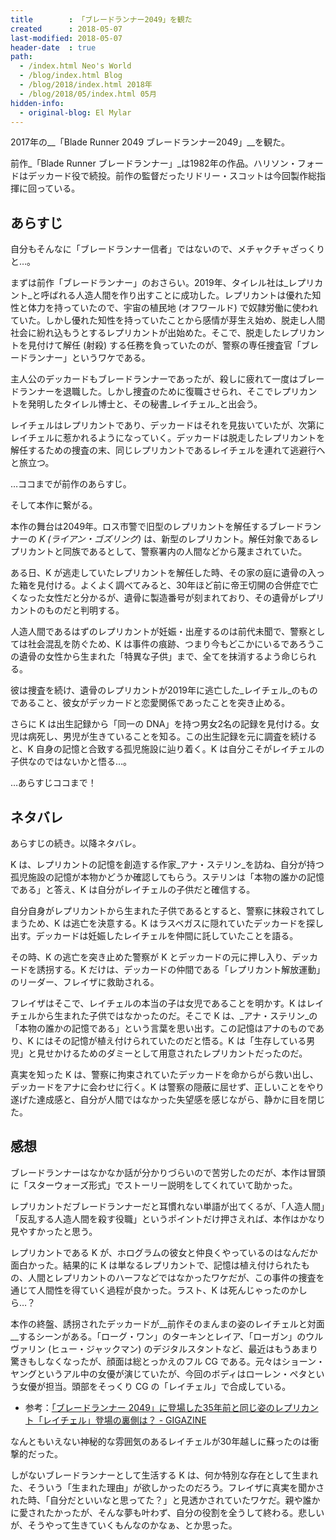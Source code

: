 ```yaml
---
title        : 「ブレードランナー2049」を観た
created      : 2018-05-07
last-modified: 2018-05-07
header-date  : true
path:
  - /index.html Neo's World
  - /blog/index.html Blog
  - /blog/2018/index.html 2018年
  - /blog/2018/05/index.html 05月
hidden-info:
  - original-blog: El Mylar
---
```


2017年の__「Blade Runner 2049 ブレードランナー2049」__を観た。

前作_「Blade Runner ブレードランナー」_は1982年の作品。ハリソン・フォードはデッカード役で続投。前作の監督だったリドリー・スコットは今回製作総指揮に回っている。

## あらすじ

自分もそんなに「ブレードランナー信者」ではないので、メチャクチャざっくりと…。

まずは前作「ブレードランナー」のおさらい。2019年、タイレル社は_レプリカント_と呼ばれる人造人間を作り出すことに成功した。レプリカントは優れた知性と体力を持っていたので、宇宙の植民地 (オフワールド) で奴隷労働に使われていた。しかし優れた知性を持っていたことから感情が芽生え始め、脱走し人間社会に紛れ込もうとするレプリカントが出始めた。そこで、脱走したレプリカントを見付けて解任 (射殺) する任務を負っていたのが、警察の専任捜査官「ブレードランナー」というワケである。

主人公のデッカードもブレードランナーであったが、殺しに疲れて一度はブレードランナーを退職した。しかし捜査のために復職させられ、そこでレプリカントを発明したタイレル博士と、その秘書_レイチェル_と出会う。

レイチェルはレプリカントであり、デッカードはそれを見抜いていたが、次第にレイチェルに惹かれるようになっていく。デッカードは脱走したレプリカントを解任するための捜査の末、同じレプリカントであるレイチェルを連れて逃避行へと旅立つ。

…ココまでが前作のあらすじ。

そして本作に繋がる。

本作の舞台は2049年。ロス市警で旧型のレプリカントを解任するブレードランナーの _K (ライアン・ゴズリング)_ は、新型のレプリカント。解任対象であるレプリカントと同族であるとして、警察署内の人間などから蔑まされていた。

ある日、K が逃走していたレプリカントを解任した時、その家の庭に遺骨の入った箱を見付ける。よくよく調べてみると、30年ほど前に帝王切開の合併症で亡くなった女性だと分かるが、遺骨に製造番号が刻まれており、その遺骨がレプリカントのものだと判明する。

人造人間であるはずのレプリカントが妊娠・出産するのは前代未聞で、警察としては社会混乱を防ぐため、K は事件の痕跡、つまり今もどこかにいるであろうこの遺骨の女性から生まれた「特異な子供」まで、全てを抹消するよう命じられる。

彼は捜査を続け、遺骨のレプリカントが2019年に逃亡した_レイチェル_のものであること、彼女がデッカードと恋愛関係であったことを突き止める。

さらに K は出生記録から「同一の DNA」を持つ男女2名の記録を見付ける。女児は病死し、男児が生きていることを知る。この出生記録を元に調査を続けると、K 自身の記憶と合致する孤児施設に辿り着く。K は自分こそがレイチェルの子供なのではないかと悟る…。

…あらすじココまで！

## ネタバレ

あらすじの続き。以降ネタバレ。

K は、レプリカントの記憶を創造する作家_アナ・ステリン_を訪ね、自分が持つ孤児施設の記憶が本物かどうか確認してもらう。ステリンは「本物の誰かの記憶である」と答え、K は自分がレイチェルの子供だと確信する。

自分自身がレプリカントから生まれた子供であるとすると、警察に抹殺されてしまうため、K は逃亡を決意する。K はラスベガスに隠れていたデッカードを探し出す。デッカードは妊娠したレイチェルを仲間に託していたことを語る。

その時、K の逃亡を突き止めた警察が K とデッカードの元に押し入り、デッカードを誘拐する。K だけは、デッカードの仲間である「レプリカント解放運動」のリーダー、フレイザに救助される。

フレイザはそこで、レイチェルの本当の子は女児であることを明かす。K はレイチェルから生まれた子供ではなかったのだ。そこで K は、_アナ・ステリン_の「本物の誰かの記憶である」という言葉を思い出す。この記憶はアナのものであり、K にはその記憶が植え付けられていたのだと悟る。K は「生存している男児」と見せかけるためのダミーとして用意されたレプリカントだったのだ。

真実を知った K は、警察に拘束されていたデッカードを命からがら救い出し、デッカードをアナに会わせに行く。K は警察の隠蔽に屈せず、正しいことをやり遂げた達成感と、自分が人間ではなかった失望感を感じながら、静かに目を閉じた。

## 感想

ブレードランナーはなかなか話が分かりづらいので苦労したのだが、本作は冒頭に「スターウォーズ形式」でストーリー説明をしてくれていて助かった。

レプリカントだブレードランナーだと耳慣れない単語が出てくるが、「人造人間」「反乱する人造人間を殺す役職」というポイントだけ押さえれば、本作はかなり見やすかったと思う。

レプリカントである K が、ホログラムの彼女と仲良くやっているのはなんだか面白かった。結果的に K は単なるレプリカントで、記憶は植え付けられたもの、人間とレプリカントのハーフなどではなかったワケだが、この事件の捜査を通じて人間性を得ていく過程が良かった。ラスト、K は死んじゃったのかしら…？

本作の終盤、誘拐されたデッカードが__前作そのまんまの姿のレイチェルと対面__するシーンがある。「ローグ・ワン」のターキンとレイア、「ローガン」のウルヴァリン (ヒュー・ジャックマン) のデジタルスタントなど、最近はもうあまり驚きもしなくなったが、顔面は総とっかえのフル CG である。元々はショーン・ヤングというアル中の女優が演じていたが、今回のボディはローレン・ペタという女優が担当。頭部をそっくり CG の「レイチェル」で合成している。

- 参考：[「ブレードランナー 2049」に登場した35年前と同じ姿のレプリカント「レイチェル」登場の裏側は？ - GIGAZINE](https://gigazine.net/news/20171117-bladerunner2049-rachael/)

なんともいえない神秘的な雰囲気のあるレイチェルが30年越しに蘇ったのは衝撃的だった。

しがないブレードランナーとして生活する K は、何か特別な存在として生まれた、そういう「生まれた理由」が欲しかったのだろう。フレイザに真実を聞かされた時、「自分だといいなと思ってた？」と見透かされていたワケだ。親や誰かに愛されたかったが、そんな夢も叶わず、自分の役割を全うして終わる。悲しいが、そうやって生きていくもんなのかなぁ、とか思った。
